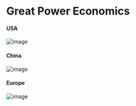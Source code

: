 # Great Power Economics

#### USA 

![image](https://github.com/LNshuti/great-power-economics/assets/13305262/3ee221e2-1b0c-49f6-8124-4205a91d392f)


#### China 

![image](https://github.com/LNshuti/great-power-economics/assets/13305262/3be886ce-be1d-4292-a62d-388ca784565f)


#### Europe

![image](https://github.com/LNshuti/great-power-economics/assets/13305262/7732abc4-23ea-4c80-9186-5fa6ec2fd47a)
